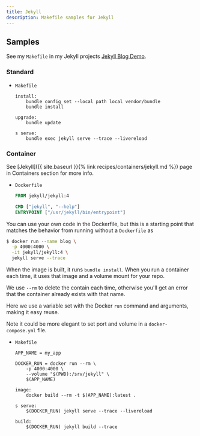 ```yaml
---
title: Jekyll
description: Makefile samples for Jekyll
---
```



## Samples

See my `Makefile` in my Jekyll projects [Jekyll Blog Demo](https://github.com/MichaelCurrin/jekyll-blog-demo/blob/master/Makefile).

### Standard

- `Makefile`
	```make
	install:
		bundle config set --local path local vendor/bundle
		bundle install

	upgrade:
		bundle update

	s serve:
		bundle exec jekyll serve --trace --livereload
	```


### Container

See [Jekyll]({{ site.baseurl }}{% link recipes/containers/jekyll.md %}) page in Containers section for more info.

- `Dockerfile`
    ```Dockerfile
    FROM jekyll/jekyll:4

    CMD ["jekyll", "--help"]
    ENTRYPOINT ["/usr/jekyll/bin/entrypoint"]
    ```

You can use your own code in the Dockerfile, but this is a starting point that matches the behavior from running without a `Dockerfile` as

```sh
$ docker run --name blog \
  -p 4000:4000 \
  -it jekyll/jekyll:4 \
  jekyll serve --trace
```

When the image is built, it runs `bundle install`. When you run a container each time, it uses that image and a volume mount for your repo.

We use `--rm` to delete the contain each time, otherwise you'll get an error that the container already exists with that name.

Here we use a variable set with the Docker `run` command and arguments, making it easy reuse.

Note it could be more elegant to set port and volume in a `docker-compose.yml` file.

- `Makefile`
    ```make
    APP_NAME = my_app

    DOCKER_RUN = docker run --rm \
        -p 4000:4000 \
        --volume "$(PWD):/srv/jekyll" \
        $(APP_NAME)

    image:
        docker build --rm -t $(APP_NAME):latest .

    s serve:
    	$(DOCKER_RUN) jekyll serve --trace --livereload

    build:
        $(DOCKER_RUN) jekyll build --trace
    ```
